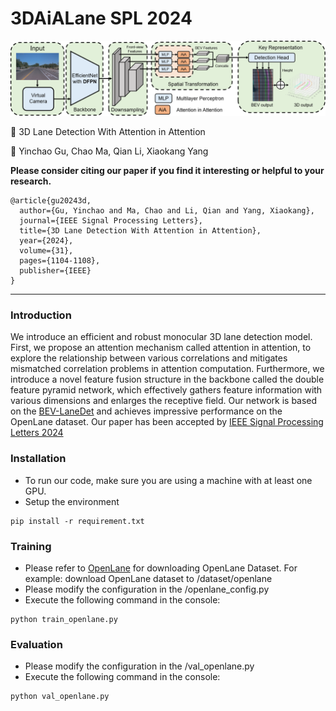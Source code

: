 # 3DAiALane SPL 2024

![image](image/main_structure.png)

:page_facing_up: 3D Lane Detection With Attention in Attention

:boy: Yinchao Gu, Chao Ma, Qian Li, Xiaokang Yang

**Please consider citing our paper if you find it interesting or helpful to your research.**
```
@article{gu20243d,
  author={Gu, Yinchao and Ma, Chao and Li, Qian and Yang, Xiaokang},
  journal={IEEE Signal Processing Letters}, 
  title={3D Lane Detection With Attention in Attention}, 
  year={2024},
  volume={31},
  pages={1104-1108},
  publisher={IEEE}
}
```

---

### Introduction

We introduce an efficient and robust monocular 3D lane detection model. First, we propose an attention mechanism called attention in attention, to explore the relationship between various correlations and mitigates mismatched correlation problems in attention computation. Furthermore, we introduce a novel feature fusion structure in the backbone called the double feature pyramid network, which effectively gathers feature information with various dimensions and enlarges the receptive field. Our network is based on the [BEV-LaneDet](https://arxiv.org/abs/2210.06006) and achieves impressive performance on the OpenLane dataset. Our paper has been accepted by [IEEE Signal Processing Letters 2024](https://ieeexplore.ieee.org/abstract/document/10500508)

### Installation
- To run our code, make sure you are using a machine with at least one GPU.
- Setup the environment 
```
pip install -r requirement.txt
```

### Training
- Please refer to [OpenLane](https://github.com/OpenPerceptionX/OpenLane) for downloading OpenLane Dataset. For example: download OpenLane dataset to /dataset/openlane
- Please modify the configuration in the /openlane_config.py
- Execute the following command in the console:
```
python train_openlane.py
```

### Evaluation
- Please modify the configuration in the /val_openlane.py
- Execute the following command in the console:
```
python val_openlane.py
```
